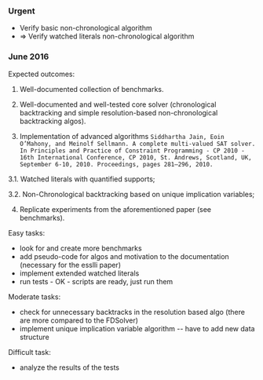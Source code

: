 
### Urgent

* Verify basic non-chronological algorithm
* => Verify watched literals non-chronological algorithm

### June 2016

Expected outcomes:

1. Well-documented collection of benchmarks.

2. Well-documented and well-tested core solver (chronological backtracking and simple resolution-based non-chronological backtracking algos).

3. Implementation of advanced algorithms ``` Siddhartha Jain, Eoin O’Mahony, and Meinolf Sellmann. A complete multi-valued SAT solver. In Principles and Practice of Constraint Programming -
CP 2010 - 16th International Conference, CP 2010, St. Andrews, Scotland,
UK, September 6-10, 2010. Proceedings, pages 281–296, 2010. ```

  3.1. Watched literals with quantified supports;
  
  3.2. Non-Chronological backtracking based on unique implication variables;

4. Replicate experiments from the aforementioned paper (see benchmarks).



Easy tasks:

* look for and create more benchmarks 
* add pseudo-code for algos and motivation to the documentation (necessary for the esslli paper)
* implement extended watched literals
* run tests - OK - scripts are ready, just run them 


Moderate tasks:

* check for unnecessary backtracks in the resolution based algo (there are more compared to the FDSolver)
* implement unique implication variable algorithm -- have to add new data structure

Difficult task:

* analyze the results of the tests



